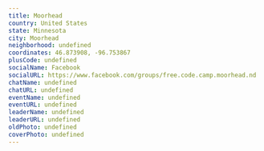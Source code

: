 ```yaml
---
title: Moorhead
country: United States
state: Minnesota
city: Moorhead
neighborhood: undefined
coordinates: 46.873908, -96.753867
plusCode: undefined
socialName: Facebook
socialURL: https://www.facebook.com/groups/free.code.camp.moorhead.nd
chatName: undefined
chatURL: undefined
eventName: undefined
eventURL: undefined
leaderName: undefined
leaderURL: undefined
oldPhoto: undefined
coverPhoto: undefined
---
```

